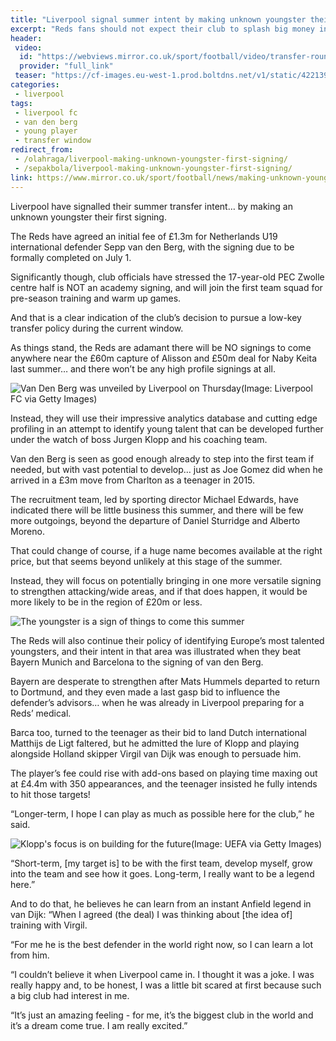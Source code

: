 ```yaml
---
title: "Liverpool signal summer intent by making unknown youngster their first signing _video_{:.fa fa-video}"
excerpt: "Reds fans should not expect their club to splash big money in this window"
header:
 video:
  id: "https://webviews.mirror.co.uk/sport/football/video/transfer-round-up-david-maddock-17265140?videoId=6052906928001&service=ampVideo"
  provider: "full_link"
 teaser: "https://cf-images.eu-west-1.prod.boltdns.net/v1/static/4221396001/50ff65f3-690b-43ec-8f22-f5390b55bdcd/bf440c62-f30e-46db-a922-45c5045f6d1e/1280x720/match/image.jpg"
categories: 
 - liverpool
tags:
 - liverpool fc
 - van den berg
 - young player
 - transfer window
redirect_from:
 - /olahraga/liverpool-making-unknown-youngster-first-signing/
 - /sepakbola/liverpool-making-unknown-youngster-first-signing/
link: https://www.mirror.co.uk/sport/football/news/making-unknown-youngster-first-signing-17267069.amp
---
```

Liverpool have signalled their summer transfer intent… by making an unknown youngster their first signing.

The Reds have agreed an initial fee of £1.3m for Netherlands U19 international defender Sepp van den Berg, with the signing due to be formally completed on July 1.

Significantly though, club officials have stressed the 17-year-old PEC Zwolle centre half is NOT an academy signing, and will join the first team squad for pre-season training and warm up games.

And that is a clear indication of the club’s decision to pursue a low-key transfer policy during the current window.

As things stand, the Reds are adamant there will be NO signings to come anywhere near the £60m capture of Alisson and £50m deal for Naby Keita last summer… and there won’t be any high profile signings at all.

![Van Den Berg was unveiled by Liverpool on Thursday(Image: Liverpool FC via Getty Images)](https://i2-prod.mirror.co.uk/incoming/article17264385.ece/ALTERNATES/s615b/0_Liverpool-Unveil-New-Signing.jpg)

Instead, they will use their impressive analytics database and cutting edge profiling in an attempt to identify young talent that can be developed further under the watch of boss Jurgen Klopp and his coaching team.

Van den Berg is seen as good enough already to step into the first team if needed, but with vast potential to develop… just as Joe Gomez did when he arrived in a £3m move from Charlton as a teenager in 2015.

The recruitment team, led by sporting director Michael Edwards, have indicated there will be little business this summer, and there will be few more outgoings, beyond the departure of Daniel Sturridge and Alberto Moreno.

That could change of course, if a huge name becomes available at the right price, but that seems beyond unlikely at this stage of the summer.

Instead, they will focus on potentially bringing in one more versatile signing to strengthen attacking/wide areas, and if that does happen, it would be more likely to be in the region of £20m or less.

![The youngster is a sign of things to come this summer](https://i2-prod.mirror.co.uk/incoming/article17264250.ece/ALTERNATES/s615b/0_Liverpool-agree-deal-to-sign-Sepp-van-den-Berg.jpg)

The Reds will also continue their policy of identifying Europe’s most talented youngsters, and their intent in that area was illustrated when they beat Bayern Munich and Barcelona to the signing of van den Berg.

Bayern are desperate to strengthen after Mats Hummels departed to return to Dortmund, and they even made a last gasp bid to influence the defender’s advisors… when he was already in Liverpool preparing for a Reds’ medical.

Barca too, turned to the teenager as their bid to land Dutch international Matthijs de Ligt faltered, but he admitted the lure of Klopp and playing alongside Holland skipper Virgil van Dijk was enough to persuade him.

The player’s fee could rise with add-ons based on playing time maxing out at £4.4m with 350 appearances, and the teenager insisted he fully intends to hit those targets!

“Longer-term, I hope I can play as much as possible here for the club,” he said.

![Klopp's focus is on building for the future(Image: UEFA via Getty Images)](https://i2-prod.mirror.co.uk/incoming/article16533687.ece/ALTERNATES/s615b/0_Tottenham-Hotspur-v-Liverpool-UEFA-Champions-League-Final.jpg)

“Short-term, [my target is] to be with the first team, develop myself, grow into the team and see how it goes. Long-term, I really want to be a legend here.”

And to do that, he believes he can learn from an instant Anfield legend in van Dijk: “When I agreed (the deal) I was thinking about [the idea of] training with Virgil.

“For me he is the best defender in the world right now, so I can learn a lot from him.

“I couldn’t believe it when Liverpool came in. I thought it was a joke. I was really happy and, to be honest, I was a little bit scared at first because such a big club had interest in me.

“It’s just an amazing feeling - for me, it’s the biggest club in the world and it’s a dream come true. I am really excited.”

